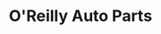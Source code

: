 ---
title: "O'Reilly Auto Parts"
url: /austin/oreilly-auto-parts-north-interstate-35/
shop: Autoteile
---